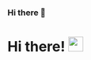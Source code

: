 ### Hi there 👋
# Hi there! <img src="https://raw.githubusercontent.com/MartinHeinz/MartinHeinz/master/wave.gif" width="30px">
<!--
**chinmaychahar/chinmaychahar** is a ✨ _special_ ✨ repository because its `README.md` (this file) appears on your GitHub profile.

Here are some ideas to get you started:

- 🔭 I’m currently working on ...
- 🌱 I’m currently learning ...
- 👯 I’m looking to collaborate on ...
- 🤔 I’m looking for help with ...
- 💬 Ask me about ...
- 📫 How to reach me: ...
- 😄 Pronouns: ...
- ⚡ Fun fact: ...
-->

